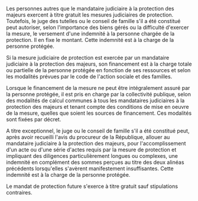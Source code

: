 Les personnes autres que le mandataire judiciaire à la protection des majeurs exercent à titre gratuit les mesures judiciaires de protection. Toutefois, le juge des tutelles ou le conseil de famille s'il a été constitué peut autoriser, selon l'importance des biens gérés ou la difficulté d'exercer la mesure, le versement d'une indemnité à la personne chargée de la protection. Il en fixe le montant. Cette indemnité est à la charge de la personne protégée.

Si la mesure judiciaire de protection est exercée par un mandataire judiciaire à la protection des majeurs, son financement est à la charge totale ou partielle de la personne protégée en fonction de ses ressources et selon les modalités prévues par le code de l'action sociale et des familles.

Lorsque le financement de la mesure ne peut être intégralement assuré par la personne protégée, il est pris en charge par la collectivité publique, selon des modalités de calcul communes à tous les mandataires judiciaires à la protection des majeurs et tenant compte des conditions de mise en oeuvre de la mesure, quelles que soient les sources de financement. Ces modalités sont fixées par décret.

A titre exceptionnel, le juge ou le conseil de famille s'il a été constitué peut, après avoir recueilli l'avis du procureur de la République, allouer au mandataire judiciaire à la protection des majeurs, pour l'accomplissement d'un acte ou d'une série d'actes requis par la mesure de protection et impliquant des diligences particulièrement longues ou complexes, une indemnité en complément des sommes perçues au titre des deux alinéas précédents lorsqu'elles s'avèrent manifestement insuffisantes. Cette indemnité est à la charge de la personne protégée.

Le mandat de protection future s'exerce à titre gratuit sauf stipulations contraires.
